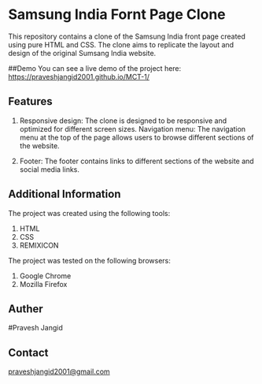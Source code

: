 
# Samsung India Fornt Page Clone
 
 This repository contains a clone of the Samsung India front page created using pure HTML and CSS. The clone aims to replicate the layout and design of the original Sumsang India website.

##Demo You can see a live demo of the project here:
https://praveshjangid2001.github.io/MCT-1/
  



##  Features

 1. Responsive design: The clone is designed to be responsive and optimized for different screen sizes.
Navigation menu: The navigation menu at the top of the page allows users to browse different sections of the website.

2. Footer: The footer contains links to different sections of the website and social media links.
## Additional Information
The project was created using the following tools:

1. HTML
2. CSS
3. REMIXICON

The project was tested on the following browsers:

1. Google Chrome
2. Mozilla Firefox
## Auther
#Pravesh Jangid
## Contact
praveshjangid2001@gmail.com

